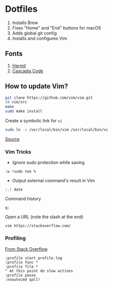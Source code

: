 # Dotfiles

1. Installs Brew
2. Fixes "Home" and "End" buttons for macOS
3. Adds global git config
4. Installs and configures Vim

## Fonts
1. [Hermit](https://github.com/pcaro90/hermit)
2. [Cascadia Code](https://github.com/microsoft/cascadia-code)

## How to update Vim?

```sh
git clone https://github.com/vim/vim.git
cd vim/src
make
sudo make install
```

Create a symbolic link for `vi`
```sh
sudo ln -s /usr/local/bin/vim /usr/local/bin/vi
```

[Source](https://medium.com/swlh/vim-is-vulnerable-update-vim-on-macos-66402e5ab46a)

### Vim Tricks

- Ignore sudo protection while saving
```vim
:w !sudo tee %
```

- Output external command's result in Vim
```vim
:.! date
```

Command history
```
q:
```

Open a URL (note the slash at the end)
```shell
vim https://stackoverflow.com/
```

### Profiling

[From Stack Overflow](https://stackoverflow.com/a/12216578)

```vim
:profile start profile.log
:profile func *
:profile file *
" At this point do slow actions
:profile pause
:noautocmd qall!
```

